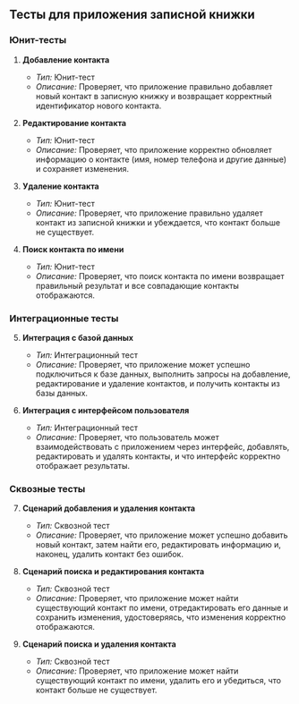 ## Тесты для приложения записной книжки

### Юнит-тесты

1. **Добавление контакта**
   - *Тип:* Юнит-тест
   - *Описание:* Проверяет, что приложение правильно добавляет новый контакт в записную книжку и возвращает корректный идентификатор нового контакта.

2. **Редактирование контакта**
   - *Тип:* Юнит-тест
   - *Описание:* Проверяет, что приложение корректно обновляет информацию о контакте (имя, номер телефона и другие данные) и сохраняет изменения.

3. **Удаление контакта**
   - *Тип:* Юнит-тест
   - *Описание:* Проверяет, что приложение правильно удаляет контакт из записной книжки и убеждается, что контакт больше не существует.

4. **Поиск контакта по имени**
   - *Тип:* Юнит-тест
   - *Описание:* Проверяет, что поиск контакта по имени возвращает правильный результат и все совпадающие контакты отображаются.

### Интеграционные тесты

5. **Интеграция с базой данных**
   - *Тип:* Интеграционный тест
   - *Описание:* Проверяет, что приложение может успешно подключиться к базе данных, выполнить запросы на добавление, редактирование и удаление контактов, и получить контакты из базы данных.

6. **Интеграция с интерфейсом пользователя**
   - *Тип:* Интеграционный тест
   - *Описание:* Проверяет, что пользователь может взаимодействовать с приложением через интерфейс, добавлять, редактировать и удалять контакты, и что интерфейс корректно отображает результаты.

### Сквозные тесты

7. **Сценарий добавления и удаления контакта**
   - *Тип:* Сквозной тест
   - *Описание:* Проверяет, что приложение может успешно добавить новый контакт, затем найти его, редактировать информацию и, наконец, удалить контакт без ошибок.

8. **Сценарий поиска и редактирования контакта**
   - *Тип:* Сквозной тест
   - *Описание:* Проверяет, что приложение может найти существующий контакт по имени, отредактировать его данные и сохранить изменения, удостоверяясь, что изменения корректно отображаются.

9. **Сценарий поиска и удаления контакта**
   - *Тип:* Сквозной тест
   - *Описание:* Проверяет, что приложение может найти существующий контакт по имени, удалить его и убедиться, что контакт больше не существует.